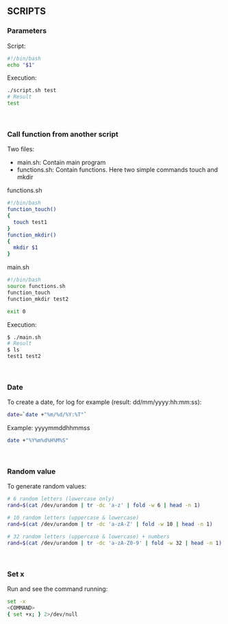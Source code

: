 ## SCRIPTS

### Parameters
Script:
```bash
#!/bin/bash
echo "$1"
```

Execution:
```bash
./script.sh test
# Result
test
```
<br/>


### Call function from another script
Two files:
* main.sh: Contain main program
* functions.sh: Contain functions. Here two simple commands touch and mkdir

functions.sh
```bash
#!/bin/bash
function_touch()
{
  touch test1
}
function_mkdir()
{
  mkdir $1
}
```

main.sh
```bash
#!/bin/bash
source functions.sh
function_touch
function_mkdir test2

exit 0
```

Execution:
```bash
$ ./main.sh
# Result
$ ls
test1 test2
```
<br/>


### Date
To create a date, for log for example (result: dd/mm/yyyy:hh:mm:ss):
```bash
date=`date +"%m/%d/%Y:%T"`
```

Example: yyyymmddhhmmss
```bash
date +"%Y%m%d%H%M%S"
```
<br/>


### Random value
To generate random values:
```bash
# 6 random letters (lowercase only)
rand=$(cat /dev/urandom | tr -dc 'a-z' | fold -w 6 | head -n 1)

# 10 random letters (uppercase & lowercase)
rand=$(cat /dev/urandom | tr -dc 'a-zA-Z' | fold -w 10 | head -n 1)

# 32 random letters (uppercase & lowercase) + numbers
rand=$(cat /dev/urandom | tr -dc 'a-zA-Z0-9' | fold -w 32 | head -n 1)
```
<br/>

### Set x
Run and see the command running:
```bash
set -x
<COMMAND>
{ set +x; } 2>/dev/null
```
